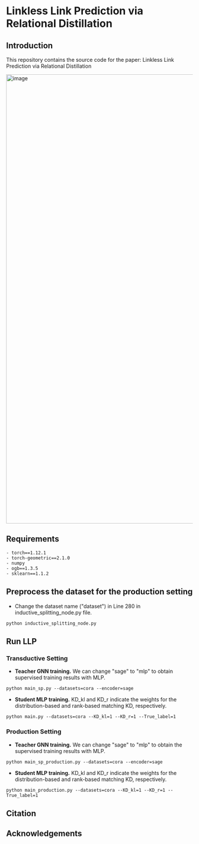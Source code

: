 # Linkless Link Prediction via Relational Distillation

## Introduction
This repository contains the source code for the paper: Linkless Link Prediction via Relational Distillation
<!-- This repository contains the source code for the paper: [Linkless Link Prediction via Relational Distillation](https://arxiv.org/pdf/2210.05801.pdf)  -->
<img width="1209" alt="image" src="https://user-images.githubusercontent.com/69767476/193711518-fdc8c163-7bbc-4118-ad55-75835954d2c7.png">

## Requirements
```
- torch==1.12.1
- torch-geometric==2.1.0
- numpy
- ogb==1.3.5
- sklearn==1.1.2
```

## Preprocess the dataset for the production setting
- Change the dataset name ("dataset") in Line 280 in inductive_splitting_node.py file. 
```
python inductive_splitting_node.py
```

## Run LLP
### Transductive Setting
- **Teacher GNN training.** We can change "sage" to "mlp" to obtain supervised training results with MLP.
```
python main_sp.py --datasets=cora --encoder=sage 
```
- **Student MLP training.** KD_kl and KD_r indicate the weights for the distribution-based and rank-based matching KD, respectively.
```
python main.py --datasets=cora --KD_kl=1 --KD_r=1 --True_label=1
```
### Production Setting
- **Teacher GNN training.** We can change "sage" to "mlp" to obtain the supervised training results with MLP.
```
python main_sp_production.py --datasets=cora --encoder=sage 
```
- **Student MLP training.** KD_kl and KD_r indicate the weights for the distribution-based and rank-based matching KD, respectively.
```
python main_production.py --datasets=cora --KD_kl=1 --KD_r=1 --True_label=1
```
## Citation

## Acknowledgements


<!-- by Zhichun Guo(zguo5@nd.edu), William Shiao(wshiao@snap.com), Shichang Zhang(shichang@cs.ucla.edu), Yozen Liu(yliu2@snapchat.com), Nitesh Chawla(nchawla@nd.edu), Neil Shah(nshah@snap.com), Tong Zhao(tzhao@snapchat.com).
 -->

